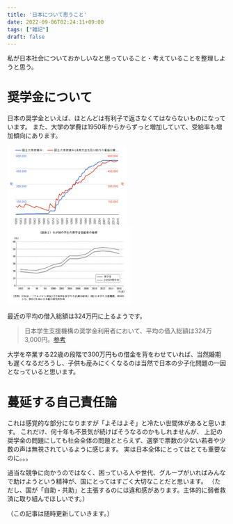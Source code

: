 ```yaml
---
title: '日本について思うこと'
date: 2022-09-06T02:24:11+09:00
tags: ["雑記"]
draft: false
---
```


私が日本社会についておかしいなと思っていること・考えていることを整理しようと思う。

# 奨学金について
日本の奨学金といえば、ほとんどは有利子で返さなくてはならないものになっています。
また、大学の学費は1950年からからずっと増加していて、受給率も増加傾向にあります。

![img.png](images/japanese_tuition_fee.png)
![img.png](images/receipt_rate.png)

最近の平均の借入総額は324万円に上るようです。

>日本学生支援機構の奨学金利用者において、平均の借入総額は324万3,000円。[参考](https://magazine.aruhi-corp.co.jp/0000-5086/#:~:text=%E5%80%9F%E5%85%A5%E7%B7%8F%E9%A1%8D%E3%81%AA%E3%81%A9%E3%81%AE%E5%B9%B3%E5%9D%87%E9%A1%8D%E3%81%AF&text=%E6%97%A5%E6%9C%AC%E5%AD%A6%E7%94%9F%E6%94%AF%E6%8F%B4%E6%A9%9F%E6%A7%8B%E3%81%AE%E5%A5%A8%E5%AD%A6%E9%87%91%E5%88%A9%E7%94%A8%E8%80%85%E3%81%AB%E3%81%8A%E3%81%84%E3%81%A6,%E4%BB%A5%E4%B8%8A%E3%82%92%E5%8D%A0%E3%82%81%E3%81%A6%E3%81%84%E3%81%BE%E3%81%99%E3%80%82)

大学を卒業する22歳の段階で300万円もの借金を背をわせていれば、当然婚期も遅くなるだろうし、子供も産みにくくなるのは当然で日本の少子化問題の一因となっていると思います。

# 蔓延する自己責任論

これは感覚的な部分になりますが「よそはよそ」と冷たい世間体があると思います。
これだけ、何十年も不景気が続けばそうなるのかもしれませんが、
上記の奨学金の問題にしても社会全体の問題ととらえず、選挙で票数の少ない若者や少数の声は無視されているように感じます。
実は日本全体にとってはとても重要なのに。。。

過当な競争に向かうのではなく、困っている人や世代、グループがいればみんなで助けようという精神が、国にとってはすごく大切なことだと思います。
（ただし、国が「自助・共助」と主張するのには違和感があります。主体的に弱者救済に取り組んでほしいです。）

（この記事は随時更新していきます。）